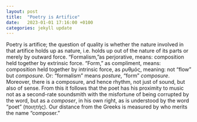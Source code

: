 ```yaml
---
layout: post
title:  "Poetry is Artifice"
date:   2023-01-01 17:16:00 +0100
categories: jekyll update
---
```



Poetry is artifice; the question of quality is whether the nature involved in that artifice holds up as nature, i.e. holds up out of the nature of its parts or merely by outward force. “Formalism,”as perjorative, means: composition held together by extrinsic force. “Form,” as compliment, means: composition held together by intrinsic force, as ρυθμός, meaning: not “flow” but <i>composure</i>. Or: “formalism” means <i>posture</i>, “form” <i>composure</i>. Moreover, there is a composure, and hence rhythm, not just of sound, but also of sense. From this it follows that the poet has his proximity to music not as a second-rate soundsmith with the misfortune of being corrupted by the word, but as a <i>composer</i>, in his own right, as is understood by the word “poet” (ποιητής). Our distance from the Greeks is measured by who merits the name “composer.” 
